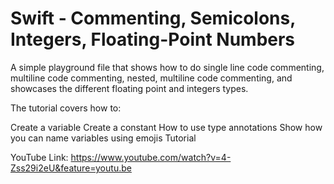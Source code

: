 
# Swift - Commenting, Semicolons, Integers, Floating-Point Numbers

A simple playground file that shows how to do single line code commenting, multiline code commenting, nested, multiline code commenting, and showcases the different floating point and integers types. 

The tutorial covers how to:

Create a variable
Create a constant
How to use type annotations
Show how you can name variables using emojis
Tutorial 

YouTube Link: 
https://www.youtube.com/watch?v=4-Zss29i2eU&feature=youtu.be
